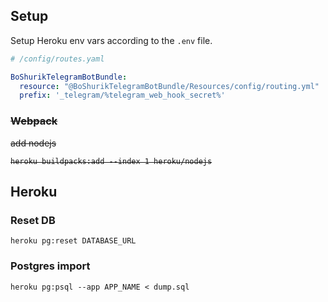 ## Setup

Setup Heroku env vars according to the `.env` file.

```yaml
# /config/routes.yaml

BoShurikTelegramBotBundle:
  resource: "@BoShurikTelegramBotBundle/Resources/config/routing.yml"
  prefix: '_telegram/%telegram_web_hook_secret%'
```

<del>

### Webpack

add nodejs

    heroku buildpacks:add --index 1 heroku/nodejs
</del>

## Heroku
 
### Reset DB

    heroku pg:reset DATABASE_URL

### Postgres import

    heroku pg:psql --app APP_NAME < dump.sql


